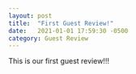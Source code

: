 ```yaml
---
layout: post
title:  "First Guest Review!"
date:   2021-01-01 17:59:30 -0500
category: Guest Review
---
```

This is our first guest review!!!
